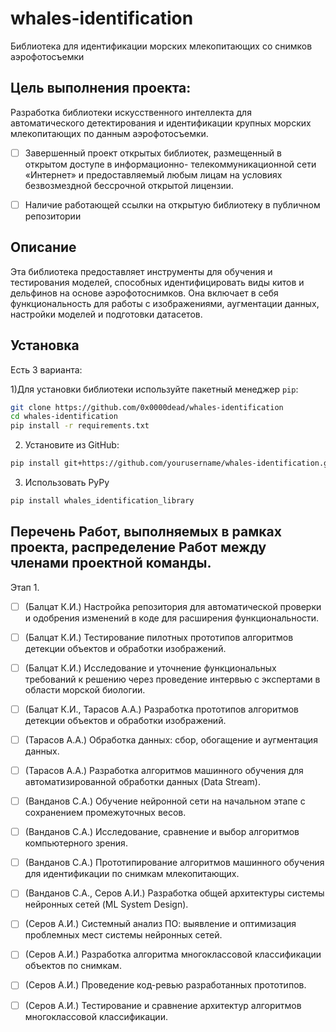 # whales-identification
Библиотека для идентификации морских млекопитающих со снимков аэрофотосъемки

## Цель выполнения проекта:
Разработка библиотеки искусственного интеллекта для автоматического детектирования и идентификации крупных морских млекопитающих по данным аэрофотосъемки.

- [ ] Завершенный проект открытых библиотек, размещенный в открытом доступе в информационно- телекоммуникационной сети «Интернет» и предоставляемый любым лицам на условиях безвозмездной бессрочной открытой лицензии.

- [ ] Наличие работающей ссылки на открытую библиотеку в публичном репозитории

## Описание

Эта библиотека предоставляет инструменты для обучения и тестирования моделей, способных идентифицировать виды китов и дельфинов на основе аэрофотоснимков. Она включает в себя функциональность для работы с изображениями, аугментации данных, настройки моделей и подготовки датасетов.

## Установка

Есть 3 варианта:

1)Для установки библиотеки используйте пакетный менеджер `pip`:

```bash
git clone https://github.com/0x0000dead/whales-identification
cd whales-identification
pip install -r requirements.txt
```

2) Установите из GitHub:
```bash
pip install git+https://github.com/yourusername/whales-identification.git
```

3) Использовать PyPy
```bash
pip install whales_identification_library
```

## Перечень Работ, выполняемых в рамках проекта, распределение Работ между членами проектной команды.
Этап 1.
- [ ] (Балцат К.И.) Настройка репозитория для автоматической проверки и одобрения изменений в коде для расширения функциональности. 
- [ ] (Балцат К.И.) Тестирование пилотных прототипов алгоритмов детекции объектов и обработки изображений. 
- [ ] (Балцат К.И.) Исследование и уточнение функциональных требований к решению через проведение интервью с экспертами в области морской биологии.
- [ ] (Балцат К.И., Тарасов А.А.) Разработка прототипов алгоритмов детекции объектов и обработки изображений. 

- [ ] (Тарасов А.А.) Обработка данных: сбор, обогащение и аугментация данных. 
- [ ] (Тарасов А.А.) Разработка алгоритмов машинного обучения для автоматизированной обработки данных (Data Stream). 

- [ ] (Ванданов С.А.) Обучение нейронной сети на начальном этапе с сохранением промежуточных весов. 
- [ ] (Ванданов С.А.) Исследование, сравнение и выбор алгоритмов компьютерного зрения. 
- [ ] (Ванданов С.А.) Прототипирование алгоритмов машинного обучения для идентификации по снимкам млекопитающих. 
- [ ] (Ванданов С.А., Серов А.И.) Разработка общей архитектуры системы нейронных сетей (ML System Design). 

- [ ] (Серов А.И.) Системный анализ ПО: выявление и оптимизация проблемных мест системы нейронных сетей. 
- [ ] (Серов А.И.) Разработка алгоритма многоклассовой классификации объектов по снимкам. 
- [ ] (Серов А.И.) Проведение код-ревью разработанных прототипов. 
- [ ] (Серов А.И.) Тестирование и сравнение архитектур алгоритмов многоклассовой классификации. 